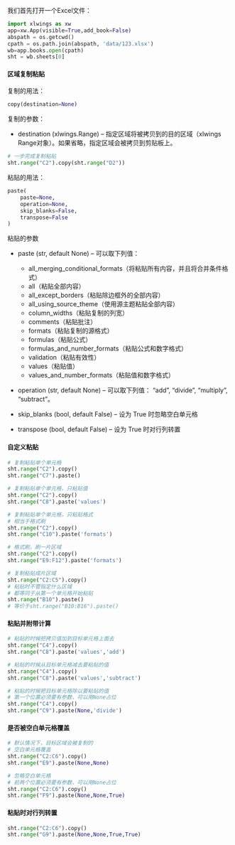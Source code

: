 我们首先打开一个Excel文件：

```python
import xlwings as xw
app=xw.App(visible=True,add_book=False)
abspath = os.getcwd()
cpath = os.path.join(abspath, 'data/123.xlsx')
wb=app.books.open(cpath)
sht = wb.sheets[0]
```

#### 区域复制粘贴
复制的用法：
```python
copy(destination=None)
```

复制的参数：
- destination (xlwings.Range) – 指定区域将被拷贝到的目的区域（xlwings Range对象）。如果省略，指定区域会被拷贝到剪贴板上。

```python
# 一步完成复制粘贴
sht.range("C2").copy(sht.range("D2"))
```

粘贴的用法： 
```python
paste(  
    paste=None,  
    operation=None,  
    skip_blanks=False,  
    transpose=False  
)
```

粘贴的参数  
- paste (str, default None) – 可以取下列值： 

    - all_merging_conditional_formats（将粘贴所有内容，并且将合并条件格式）
    - all（粘贴全部内容）
    - all_except_borders（粘贴除边框外的全部内容）
    - all_using_source_theme（使用源主题粘贴全部内容）
    - column_widths（粘贴复制的列宽）
    - comments（粘贴批注）
    - formats（粘贴复制的源格式）
    - formulas（粘贴公式）
    - formulas_and_number_formats（粘贴公式和数字格式）
    - validation（粘贴有效性）
    - values（粘贴值）
    - values_and_number_formats（粘贴值和数字格式）

- operation (str, default None) – 可以取下列值： “add”, “divide”, “multiply”, “subtract”。

- skip_blanks (bool, default False) – 设为 True 时忽略空白单元格

- transpose (bool, default False) – 设为 True 时对行列转置

#### 自定义粘贴

```python
# 复制粘贴单个单元格
sht.range("C2").copy()
sht.range("C7").paste()
```

```python
# 复制粘贴单个单元格，只粘贴值
sht.range("C2").copy()
sht.range("C8").paste('values')
```

```python
# 复制粘贴单个单元格，只粘贴格式
# 相当于格式刷
sht.range("C2").copy()
sht.range("C10").paste('formats')
```

```python
# 格式刷，刷一片区域
sht.range("C2").copy()
sht.range("E9:F12").paste('formats')
```

```python
# 复制粘贴成片区域
sht.range("C2:C5").copy()
# 粘贴时不管指定什么区域
# 都等同于从第一个单元格开始粘贴
sht.range("B10").paste()
# 等价于sht.range("B10:B16").paste()
```

#### 粘贴并附带计算

```python
# 粘贴的时候把拷贝值加到目标单元格上面去
sht.range("C4").copy()
sht.range("C8").paste('values','add')
```

```python
# 粘贴的时候从目标单元格减去要粘贴的值
sht.range("C4").copy()
sht.range("C8").paste('values','subtract')
```

```python
# 粘贴的时候把目标单元格除以要粘贴的值
# 第一个位置必须要有参数，可以用None占位
sht.range("C4").copy()
sht.range("C9").paste(None,'divide')
```

#### 是否被空白单元格覆盖

```python
# 默认情况下，目标区域会被复制的
# 空白单元格覆盖
sht.range("C2:C6").copy()
sht.range("E9").paste(None,None)
```

```python
# 忽略空白单元格
# 前两个位置必须要有参数，可以用None占位
sht.range("C2:C6").copy()
sht.range("F9").paste(None,None,True)
```

#### 粘贴时对行列转置

```python
sht.range("C2:C6").copy()
sht.range("G9").paste(None,None,True,True)
```



